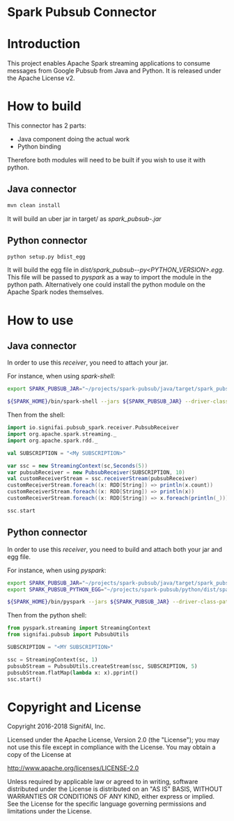 Spark Pubsub Connector
======================

# Introduction

This project enables Apache Spark streaming applications to consume messages from Google Pubsub from Java and Python.
It is released under the Apache License v2.

# How to build

This connector has 2 parts:
* Java component doing the actual work
* Python binding

Therefore both modules will need to be built if you wish to use it with python.

## Java connector

```bash
mvn clean install
```

It will build an uber jar in target/ as _spark_pubsub-<VERSION>.jar_


## Python connector

```bash
python setup.py bdist_egg
```

It will build the egg file in _dist/spark_pubsub-<VERISON>-py<PYTHON_VERSION>.egg_. This file will be passed to _pyspark_ as a way to import the module in the python path.
Alternatively one could install the python module on the Apache Spark nodes themselves.


# How to use

## Java connector
In order to use this _receiver_, you need to attach your jar.

For instance, when using _spark-shell_:
```bash
export SPARK_PUBSUB_JAR="~/projects/spark-pubsub/java/target/spark_pubsub-1.0-SNAPSHOT.jar"

${SPARK_HOME}/bin/spark-shell --jars ${SPARK_PUBSUB_JAR} --driver-class-path ${SPARK_PUBSUB_JAR}
```

Then from the shell:
```scala
import io.signifai.pubsub_spark.receiver.PubsubReceiver
import org.apache.spark.streaming._
import org.apache.spark.rdd._

val SUBSCRIPTION = "<My SUBSCRIPTION>"

var ssc = new StreamingContext(sc,Seconds(5))
var pubsubReceiver = new PubsubReceiver(SUBSCRIPTION, 10)
val customReceiverStream = ssc.receiverStream(pubsubReceiver)
customReceiverStream.foreach((x: RDD[String]) => println(x.count))
customReceiverStream.foreach((x: RDD[String]) => println(x))
customReceiverStream.foreach((x: RDD[String]) => x.foreach(println(_)))

ssc.start
```


## Python connector

In order to use this _receiver_, you need to build and attach both your jar and egg file.

For instance, when using _pyspark_:
```bash
export SPARK_PUBSUB_JAR="~/projects/spark-pubsub/java/target/spark_pubsub-1.0-SNAPSHOT.jar"
export SPARK_PUBSUB_PYTHON_EGG="~/projects/spark-pubsub/python/dist/spark_pubsub-1.0.0-py2.7.egg"

${SPARK_HOME}/bin/pyspark --jars ${SPARK_PUBSUB_JAR} --driver-class-path ${SPARK_PUBSUB_JAR} --py-files ${SPARK_PUBSUB_PYTHON_EGG} 
```

Then from the python shell:

```python
from pyspark.streaming import StreamingContext
from signifai.pubsub import PubsubUtils

SUBSCRIPTION = "<MY SUBSCRIPTION>"

ssc = StreamingContext(sc, 1)
pubsubStream = PubsubUtils.createStream(ssc, SUBSCRIPTION, 5)
pubsubStream.flatMap(lambda x: x).pprint()
ssc.start()
```


# Copyright and License

Copyright 2016-2018 SignifAI, Inc.

Licensed under the Apache License, Version 2.0 (the "License");
you may not use this file except in compliance with the License.
You may obtain a copy of the License at

http://www.apache.org/licenses/LICENSE-2.0

Unless required by applicable law or agreed to in writing, software
distributed under the License is distributed on an "AS IS" BASIS,
WITHOUT WARRANTIES OR CONDITIONS OF ANY KIND, either express or implied.
See the License for the specific language governing permissions and
limitations under the License.
